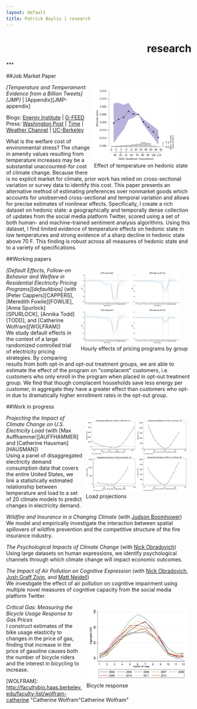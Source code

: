 ```yaml
---
layout: default
title: Patrick Baylis | research
---
```

<h1 align="right">research</h1>
***

<!-- TODO 
- Change the look a bit so that these resemble citations.
- Add links to papers
-->

##Job Market Paper
<figure style="float:right; margin:10px 10px 10px 10px;">
<img src="images/projects/temptemp4.png" title="Temperature and Temperament" height="200" class="shadow" />
  <figcaption>Effect of temperature on hedonic state</figcaption>
</figure> 
<em>[Temperature and Temperament: Evidence from a Billion Tweets][JMP]</em> | [Appendix][JMP-appendix] 

Blogs: [Energy Institute](https://energyathaas.wordpress.com/2015/12/07/heat-and-happiness/) | [G-FEED](http://www.g-feed.com/2015/12/warming-makes-people-unhappy-evidence.html) <br>
Press: [Washington Post](
https://www.washingtonpost.com/news/wonk/wp/2016/01/07/clear-evidence-that-cold-days-are-better-than-hot-ones/) | [Time](http://time.com/4172187/temperature-weather-hot-cold-preferences/) | [Weather Channel](http://www.weather.com/health/news/weather-makes-us-more-miserable) | [UC-Berkeley](http://news.berkeley.edu/2016/01/11/heat-and-happiness-findings-from-the-twitterverse/)

<!-- SHORT -->
<!-- Using a geographically and temporally dense corpus of Twitter status updates with nearly half a billion observations, I measure the effect of temperature on human mood, with implications for climate change. -->

<!-- MEDIUM -->
<!-- ? -->

<!-- LONG -->
What is the welfare cost of environmental stress? The change in amenity values resulting from temperature increases may be a substantial unaccounted-for cost of climate change. Because there is no explicit market for climate, prior work has relied on cross-sectional variation or survey data to identify this cost. This paper presents an alternative method of estimating preferences over nonmarket goods which accounts for unobserved cross-sectional and temporal variation and allows for precise estimates of nonlinear effects. Specifically, I create a rich dataset on hedonic state: a geographically and temporally dense collection of updates from the social media platform Twitter, scored using a set of both human- and machine-trained sentiment analysis algorithms. Using this dataset, I find limited evidence of temperature effects on hedonic state in low temperatures and strong evidence of a sharp decline in hedonic state above 70 F. This finding is robust across all measures of hedonic state and to a variety of specifications.

##Working papers

<figure style="float:right; margin:10px 10px 10px 10px;">
<img src="images/projects/defaultbias.png" title="Default Bias" height="200" class="shadow" />
  <figcaption>Hourly effects of pricing programs by group</figcaption>
</figure> 
<em>[Default Effects, Follow-on Behavior and Welfare in Residential Electricity Pricing Programs][defaultbias]</em> (with [Peter Cappers][CAPPERS], [Meredith Fowlie][FOWLIE], [Anna Spurlock][SPURLOCK], [Annika Todd][TODD], and [Catherine Wolfram][WOLFRAM])<br>
We study default effects in the context of a large randomized controlled trial of electricity pricing strategies. By comparing results from both opt-in and opt-out treatment groups, we are able to estimate the effect of the program on "complacent" customers, i.e. customers who only enroll in the program when placed in opt-out treatment group. We find that though complacent households save less energy per customer, in aggregate they have a greater effect than customers who opt-in due to dramatically higher enrollment rates in the opt-out group.

##Work in progress

<figure style="float:right; margin:10px 10px 10px 10px;">
<img src="images/projects/projectload.png" title="Load projections" height="200" class="shadow" />
  <figcaption>Load projections</figcaption>
</figure> 
<em>Projecting the Impact of Climate Change on U.S. Electricity Load</em> (with [Max Auffhammer][AUFFHAMMER] and [Catherine Hausman][HAUSMAN])<br>
Using a panel of disaggregated electricity demand consumption data that covers the entire United States, we link a statistically estimated relationship between temperature and load to a set of 20 climate models to predict changes in electricity demand.

<span><em>Wildfire and Insurance in a Changing Climate</em></span> (with [Judson Boomhower][BOOMHOWER])<br>
We model and empirically investigate the interaction between spatial spillovers of wildfire prevention and the competitive structure of the fire insurance industry.

<span><em>The Psychological Impacts of Climate Change</em></span> (with [Nick Obradovich][OBRADOVICH])<br>
Using large datasets on human expressions, we identify psychological channels through which climate change will impact economic outcomes.

<span><em>The Impact of Air Pollution on Cognitive Expression</em></span> (with [Nick Obradovich][OBRADOVICH], [Josh Graff Zivin][GRAFFZIVIN], and [Matt Neidell][NEIDELL])<br>
We investigate the effect of air pollution on cognitive impairment using multiple novel measures of cognitive capacity from the social media platform Twitter.


<!-- <figure style="float:right; margin:10px 10px 10px 10px;">
<img src="images/projects/respHealth.jpg" title="Refinery pollution and respiratory health" height="200" class="shadow" />
  <figcaption>Respiratory hospital admissions and refinery events</figcaption>
</figure> 
<em>Refinery pollution and respiratory health</em><br>
Petroleum refining is a significant source of air pollutants. Using confidential health data and an original dataset on refinery outages, I estimate the short-term effect of refinery emissions on hospital admissions for respiratory issues.   -->

<figure style="float:right; margin:10px 10px 10px 10px;">
<img src="images/projects/bike.png" title="Bicycle response" height="200" class="shadow" />
  <figcaption>Bicycle response</figcaption>
</figure> 
<em>Critical Gas: Measuring the Bicycle Usage Response to Gas Prices</em><br>
I construct estimates of the bike usage elasticity to changes in the price of gas, finding that increase in the price of gasoline causes both the number of bicycle riders and the interest in bicycling to increase. 

<!-- Co-author links -->

[AUFFHAMMER]: http://www.auffhammer.com/ "Max Auffhammer"
[BOOMHOWER]: https://are.berkeley.edu/candidate/Judson-Boomhower "Judson Boomhower"
[BORENSTEIN]: http://faculty.haas.berkeley.edu/borenste/ "Severin Borenstein"
[CAPPERS]: http://emp.lbl.gov/staff/peter-cappers "Peter Cappers"
[FOWLIE]: http://nature.berkeley.edu/~fowlie/ "Meredith Fowlie"
[GRAFFZIVIN]: http://gps.ucsd.edu/faculty-directory/joshua-graff-zivin.html "Josh Graff Zivin"
[HAUSMAN]: http://fordschool.umich.edu/faculty/catherine-hausman "Catherine Hausman"
[HSIANG]: http://globalpolicy.science/solomon-hsiang/ "Solomon Hsiang"
[NEIDELL]: http://www.columbia.edu/~mn2191/ "Matt Neidell"
[OBRADOVICH]: http://nickobradovich.com/ "Nick Obradovich"
[SPURLOCK]: http://eetd.lbl.gov/people/c-anna-spurlock "Anna Spurlock"
[TODD]: http://www.annikatodd.com/ "Annika Todd"
[WOLFRAM]: http://facultybio.haas.berkeley.edu/faculty-list/wolfram-catherine "Catherine Wolfram"Catherine Wolfram"


<!-- Paper links -->

[defaultbias]: http://conference.nber.org/confer/2015/SI2015/EEE/Cappers_Fowlie_Spurlock_Todd_Wolfram_Baylis.pdf "Default effects"
[JMP]: files/Baylis_JMP.pdf "JMP"
[JMP-appendix]: files/Baylis_JMPAppendix.pdf "JMP Appendix"
